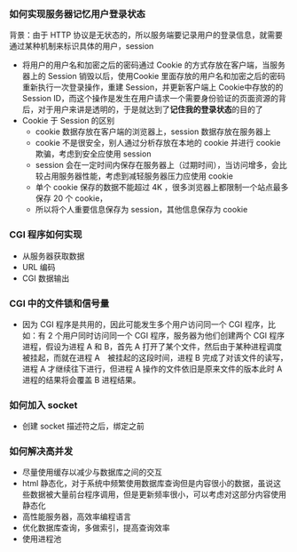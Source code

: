 ### 如何实现服务器记忆用户登录状态

背景：由于 HTTP 协议是无状态的，所以服务端要记录用户的登录信息，就需要通过某种机制来标识具体的用户，session

- 将用户的用户名和加密之后的密码通过 Cookie 的方式存放在客户端，当服务器上的 Session 销毁以后，使用Cookie 里面存放的用户名和加密之后的密码重新执行一次登录操作，重建 Session，并更新客户端上 Cookie中存放的的 Session ID，而这个操作是发生在用户请求一个需要身份验证的页面资源的背后，对于用户来讲是透明的，于是就达到了**记住我的登录状态**的目的了
- Cookie 于 Session 的区别
  - cookie 数据存放在客户端的浏览器上，session 数据存放在服务器上
  - cookie 不是很安全，别人通过分析存放在本地的 cookie 并进行 cookie 欺骗，考虑到安全应使用 session
  - session 会在一定时间内保存在服务器上（过期时间），当访问增多，会比较占用服务器性能，考虑到减轻服务器压力应使用 cookie
  - 单个 cookie 保存的数据不能超过 4K ，很多浏览器上都限制一个站点最多保存 20 个 cookie，
  - 所以将个人重要信息保存为 session，其他信息保存为 cookie

### CGI 程序如何实现

- 从服务器获取数据
- URL 编码
- CGI 数据输出

### CGI 中的文件锁和信号量

- 因为 CGI 程序是共用的，因此可能发生多个用户访问同一个 CGI 程序，比如：有 2 个用户同时访问同一个 CGI 程序，服务器为他们创建两个 CGI 程序进程，假设为进程 A 和 B，首先 A 打开了某个文件，然后由于某种进程调度被挂起，而就在进程 A　被挂起的这段时间，进程 B 完成了对该文件的读写，进程 A 才继续往下进行，但进程 A 操作的文件依旧是原来文件的版本此时 A 进程的结果将会覆盖 B 进程结果。

### 如何加入 socket

- 创建 socket 描述符之后，绑定之前

### 如何解决高并发

- 尽量使用缓存以减少与数据库之间的交互
- html 静态化，对于系统中频繁使用数据库查询但是内容很小的数据，虽说这些数据被大量前台程序调用，但是更新频率很小，可以考虑对这部分内容使用静态化
- 高性能服务器，高效率编程语言
- 优化数据库查询，多做索引，提高查询效率
- 使用进程池